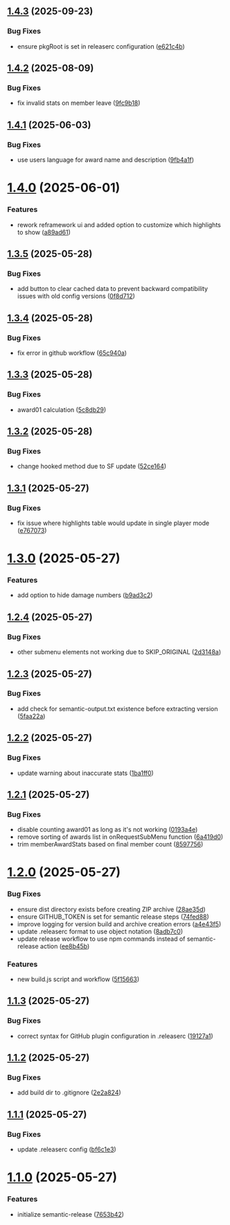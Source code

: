## [1.4.3](https://github.com/thieleju/mhws-mods/compare/better-hunter-highlights-v1.4.2...better-hunter-highlights-v1.4.3) (2025-09-23)


### Bug Fixes

* ensure pkgRoot is set in releaserc configuration ([e621c4b](https://github.com/thieleju/mhws-mods/commit/e621c4b92a43741437de1cc336ed6f6d19134954))

## [1.4.2](https://github.com/thieleju/mhws-better-hunter-highlights/compare/v1.4.1...v1.4.2) (2025-08-09)


### Bug Fixes

* fix invalid stats on member leave ([9fc9b18](https://github.com/thieleju/mhws-better-hunter-highlights/commit/9fc9b183c5cf4ab8f990967ad821e5b53384deeb))

## [1.4.1](https://github.com/thieleju/mhws-better-hunter-highlights/compare/v1.4.0...v1.4.1) (2025-06-03)


### Bug Fixes

* use users language for award name and description ([9fb4a1f](https://github.com/thieleju/mhws-better-hunter-highlights/commit/9fb4a1f54b2d6a491471c7d4e89b2dfe00ec9347))

# [1.4.0](https://github.com/thieleju/mhws-better-hunter-highlights/compare/v1.3.5...v1.4.0) (2025-06-01)


### Features

* rework reframework ui and added option to customize which highlights to show ([a89ad61](https://github.com/thieleju/mhws-better-hunter-highlights/commit/a89ad61d647bb08b40389073e078e3463c08a524))

## [1.3.5](https://github.com/thieleju/mhws-better-hunter-highlights/compare/v1.3.4...v1.3.5) (2025-05-28)


### Bug Fixes

* add button to clear cached data to prevent backward compatibility issues with old config versions ([0f8d712](https://github.com/thieleju/mhws-better-hunter-highlights/commit/0f8d712a7fc12da7352187af8ce0df287cb54021))

## [1.3.4](https://github.com/thieleju/mhws-better-hunter-highlights/compare/v1.3.3...v1.3.4) (2025-05-28)


### Bug Fixes

* fix error in github workflow ([65c940a](https://github.com/thieleju/mhws-better-hunter-highlights/commit/65c940ac9f2aa6a2b849fc55b646b42a38f941ef))

## [1.3.3](https://github.com/thieleju/mhws-better-hunter-highlights/compare/v1.3.2...v1.3.3) (2025-05-28)


### Bug Fixes

* award01 calculation ([5c8db29](https://github.com/thieleju/mhws-better-hunter-highlights/commit/5c8db2915d54ae0118343a3655b248248819b67c))

## [1.3.2](https://github.com/thieleju/mhws-better-hunter-highlights/compare/v1.3.1...v1.3.2) (2025-05-28)


### Bug Fixes

* change hooked method due to SF update ([52ce164](https://github.com/thieleju/mhws-better-hunter-highlights/commit/52ce164792853532121ca418d8ebe6079440264f))

## [1.3.1](https://github.com/thieleju/mhws-better-hunter-highlights/compare/v1.3.0...v1.3.1) (2025-05-27)


### Bug Fixes

* fix issue where highlights table would update in single player mode ([e767073](https://github.com/thieleju/mhws-better-hunter-highlights/commit/e767073cb233becc4aba345785659f7c078b760f))

# [1.3.0](https://github.com/thieleju/mhws-better-hunter-highlights/compare/v1.2.4...v1.3.0) (2025-05-27)


### Features

* add option to hide damage numbers ([b9ad3c2](https://github.com/thieleju/mhws-better-hunter-highlights/commit/b9ad3c2719527d7aa56d94ca5261c5e00983e595))

## [1.2.4](https://github.com/thieleju/mhws-better-hunter-highlights/compare/v1.2.3...v1.2.4) (2025-05-27)


### Bug Fixes

* other submenu elements not working due to SKIP_ORIGINAL ([2d3148a](https://github.com/thieleju/mhws-better-hunter-highlights/commit/2d3148aa1da8631c67a9feb0799e464c4674ba50))

## [1.2.3](https://github.com/thieleju/mhws-better-hunter-highlights/compare/v1.2.2...v1.2.3) (2025-05-27)


### Bug Fixes

* add check for semantic-output.txt existence before extracting version ([5faa22a](https://github.com/thieleju/mhws-better-hunter-highlights/commit/5faa22abc6cf29ffef85d7a6a2a971d783d86605))

## [1.2.2](https://github.com/thieleju/mhws-better-hunter-highlights/compare/v1.2.1...v1.2.2) (2025-05-27)


### Bug Fixes

* update warning about inaccurate stats ([1ba1ff0](https://github.com/thieleju/mhws-better-hunter-highlights/commit/1ba1ff03c1059006e2bf1a2d36c69dafd949c726))

## [1.2.1](https://github.com/thieleju/mhws-better-hunter-highlights/compare/v1.2.0...v1.2.1) (2025-05-27)


### Bug Fixes

* disable counting award01 as long as it's not working ([0193a4e](https://github.com/thieleju/mhws-better-hunter-highlights/commit/0193a4ef5a7175709e55756d6f73f92d0c146bb5))
* remove sorting of awards list in onRequestSubMenu function ([6a419d0](https://github.com/thieleju/mhws-better-hunter-highlights/commit/6a419d02c4c12c58ab510017aa624282bf741ca4))
* trim memberAwardStats based on final member count ([8597756](https://github.com/thieleju/mhws-better-hunter-highlights/commit/8597756d44e9ef36b42abd5954d8fb6e61db24d5))

# [1.2.0](https://github.com/thieleju/mhws-better-hunter-highlights/compare/v1.1.3...v1.2.0) (2025-05-27)


### Bug Fixes

* ensure dist directory exists before creating ZIP archive ([28ae35d](https://github.com/thieleju/mhws-better-hunter-highlights/commit/28ae35d0df5b70089f4f9ba0d114efadcb2326dd))
* ensure GITHUB_TOKEN is set for semantic release steps ([74fed88](https://github.com/thieleju/mhws-better-hunter-highlights/commit/74fed889d8deef33bdf1f89f97cc260bc1d64fa9))
* improve logging for version build and archive creation errors ([a4e43f5](https://github.com/thieleju/mhws-better-hunter-highlights/commit/a4e43f5c2646725886f27c937a249b7ec9ce5017))
* update .releaserc format to use object notation ([8adb7c0](https://github.com/thieleju/mhws-better-hunter-highlights/commit/8adb7c09f966de33568532ef9dfe5249aaf63dd3))
* update release workflow to use npm commands instead of semantic-release action ([ee8b45b](https://github.com/thieleju/mhws-better-hunter-highlights/commit/ee8b45b8eaa3199e4fa68bfff51e1264c9b913b0))


### Features

* new build.js script and workflow ([5f15663](https://github.com/thieleju/mhws-better-hunter-highlights/commit/5f1566316ad6063031f261b8cab9dce320f123ac))

## [1.1.3](https://github.com/thieleju/mhws-better-hunter-highlights/compare/v1.1.2...v1.1.3) (2025-05-27)


### Bug Fixes

* correct syntax for GitHub plugin configuration in .releaserc ([19127a1](https://github.com/thieleju/mhws-better-hunter-highlights/commit/19127a1df6146f5b6b8843780d17fb310a263973))

## [1.1.2](https://github.com/thieleju/mhws-better-hunter-highlights/compare/v1.1.1...v1.1.2) (2025-05-27)


### Bug Fixes

* add build dir to .gitignore ([2e2a824](https://github.com/thieleju/mhws-better-hunter-highlights/commit/2e2a82483e05f8000821a4811ba1cfc15685d6dc))

## [1.1.1](https://github.com/thieleju/mhws-better-hunter-highlights/compare/v1.1.0...v1.1.1) (2025-05-27)


### Bug Fixes

* update .releaserc config ([bf6c1e3](https://github.com/thieleju/mhws-better-hunter-highlights/commit/bf6c1e3ef8a02da4e8c190dfeef63e1e92dc6512))

# [1.1.0](https://github.com/thieleju/mhws-better-hunter-highlights/compare/v1.0.0...v1.1.0) (2025-05-27)


### Features

* initialize semantic-release ([7653b42](https://github.com/thieleju/mhws-better-hunter-highlights/commit/7653b42eb8a48806c1e04546ab4d54860658343f))
